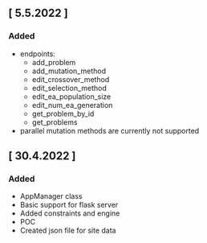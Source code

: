

## [ 5.5.2022 ]

### Added
- endpoints:
  - add_problem
  - add_mutation_method
  - edit_crossover_method
  - edit_selection_method
  - edit_ea_population_size
  - edit_num_ea_generation
  - get_problem_by_id
  - get_problems
- parallel mutation methods are currently not supported


## [ 30.4.2022 ]

### Added
- AppManager class
- Basic support for flask server
- Added constraints and engine
- POC
- Created json file for site data
